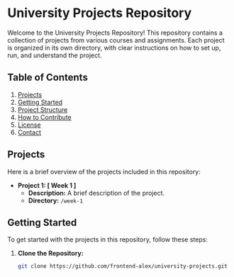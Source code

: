 # University Projects Repository

Welcome to the University Projects Repository! This repository contains a collection of projects from various courses and assignments. Each project is organized in its own directory, with clear instructions on how to set up, run, and understand the project.

## Table of Contents

1. [Projects](#projects)
2. [Getting Started](#getting-started)
3. [Project Structure](#project-structure)
4. [How to Contribute](#how-to-contribute)
5. [License](#license)
6. [Contact](#contact)

## Projects

Here is a brief overview of the projects included in this repository:

- **Project 1: [ Week 1 ]**
  - **Description:** A brief description of the project.
  - **Directory:** `/week-1`

## Getting Started

To get started with the projects in this repository, follow these steps:

1. **Clone the Repository:**
   ```bash
   git clone https://github.com/frontend-alex/university-projects.git
